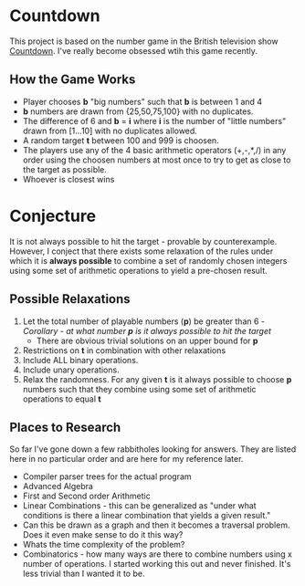 # Countdown
This project is based on the number game in the British television show [Countdown](https://en.wikipedia.org/wiki/Countdown_(game_show)). I've really become obsessed wtih this game recently.  

## How the Game Works 
* Player chooses **b** "big numbers" such that **b** is between 1 and 4
* **b** numbers are drawn from {25,50,75,100} with no duplicates.
* The difference of 6 and **b** = **i** where **i** is the number of "little numbers" drawn from [1...10] with no duplicates allowed.
* A random target **t** between 100 and 999 is choosen.
* The players use any of the 4 basic arithmetic operators (+,-,\*,/) in any order using the choosen numbers at most once to try to get as close to the target as possible.
* Whoever is closest wins

# Conjecture
It is not always possible to hit the target - provable by counterexample. However, I conject that there exists some relaxation of the rules under which it is **always possible** to combine a set of randomly chosen integers using some set of arithmetic operations to yield a pre-chosen result. 

## Possible Relaxations
1. Let the total number of playable numbers (**p**) be greater than 6 - *Corollary - at what number **p** is it always possible to hit the target*
   * There are obvious trivial solutions on an upper bound for **p** 
2. Restrictions on **t** in combination with other relaxations
3. Include ALL binary operations.
4. Include unary operations.
5. Relax the randomness. For any given **t** is it always possible to choose **p** numbers such that they combine using some set of arithmetic operations to equal **t**

## Places to Research
So far I've gone down a few rabbitholes looking for answers. They are listed here in no particular order and are here for my reference later. 
* Compiler parser trees for the actual program
* Advanced Algebra
* First and Second order Arithmetic
* Linear Combinations - this can be generalized as "under what conditions is there a linear combination that yields a given result."
* Can this be drawn as a graph and then it becomes a traversal problem. Does it even make sense to do it this way?
* Whats the time complexity of the problem?
* Combinatorics - how many ways are there to combine numbers using x number of operations. I started working this out and never finished. It's less trivial than I wanted it to be.
